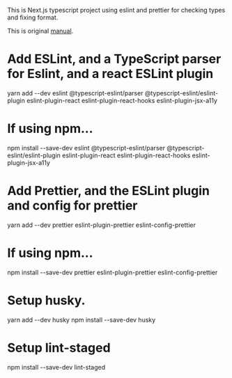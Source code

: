 This is Next.js typescript project using eslint and prettier for checking types and fixing format.

This is original [manual](https://paulintrognon.fr/blog/typescript-prettier-eslint-next-js).

# Add ESLint, and a TypeScript parser for Eslint, and a react ESLint plugin
yarn add --dev eslint @typescript-eslint/parser  @typescript-eslint/eslint-plugin eslint-plugin-react eslint-plugin-react-hooks eslint-plugin-jsx-a11y
# If using npm...
npm install --save-dev eslint @typescript-eslint/parser  @typescript-eslint/eslint-plugin eslint-plugin-react eslint-plugin-react-hooks eslint-plugin-jsx-a11y

# Add Prettier, and the ESLint plugin and config for prettier
yarn add --dev prettier eslint-plugin-prettier eslint-config-prettier
# If using npm...
npm install --save-dev prettier eslint-plugin-prettier eslint-config-prettier

# Setup husky.
yarn add --dev husky
npm install --save-dev husky

# Setup lint-staged
npm install --save-dev lint-staged
